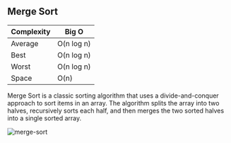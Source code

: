 ## Merge Sort

| Complexity | Big O        |
| ---------- | ------------ |
| Average    | O(n log n)   |
| Best       | O(n log n)   |
| Worst      | O(n log n)   |
| Space      | O(n)         |



Merge Sort is a classic sorting algorithm that uses a divide-and-conquer approach to sort items in an array. The algorithm splits the array into two halves, recursively sorts each half, and then merges the two sorted halves into a single sorted array.

![merge-sort](https://github.com/neskor-b/Algoritms-and-data-structure/assets/89013557/a342b8a9-96ed-4929-ba46-9964f3e44e27)
